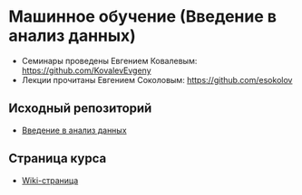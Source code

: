 # Машинное обучение (Введение в анализ данных)
* Семинары проведены Евгением Ковалевым: https://github.com/KovalevEvgeny
* Лекции прочитаны Евгением Соколовым: https://github.com/esokolov

## Исходный репозиторий
* [Введение в анализ данных](https://github.com/esokolov/ml-minor-hse)

## Страница курса

* [Wiki-страница](http://wiki.cs.hse.ru/%D0%9C%D0%B0%D0%B9%D0%BD%D0%BE%D1%80_%D0%98%D0%BD%D1%82%D0%B5%D0%BB%D0%BB%D0%B5%D0%BA%D1%82%D1%83%D0%B0%D0%BB%D1%8C%D0%BD%D1%8B%D0%B9_%D0%B0%D0%BD%D0%B0%D0%BB%D0%B8%D0%B7_%D0%B4%D0%B0%D0%BD%D0%BD%D1%8B%D1%85/%D0%92%D0%B2%D0%B5%D0%B4%D0%B5%D0%BD%D0%B8%D0%B5_%D0%B2_%D0%B0%D0%BD%D0%B0%D0%BB%D0%B8%D0%B7_%D0%B4%D0%B0%D0%BD%D0%BD%D1%8B%D1%85)
